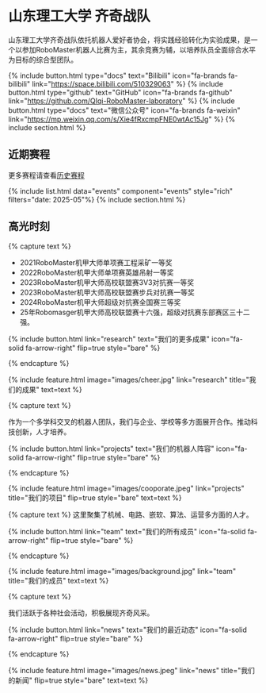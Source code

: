 ---
---

# 山东理工大学 齐奇战队 
 
山东理工大学齐奇战队依托机器人爱好者协会，将实践经验转化为实验成果，是一个以参加RoboMaster机器人比赛为主，其余竞赛为辅，以培养队员全面综合水平为目标的综合型团队。

{%
  include button.html
  type="docs"
  text="Bilibili"
  icon="fa-brands fa-bilibili"
  link="https://space.bilibili.com/510329063"
%}
{%
  include button.html
  type="github"
  text="GitHub"
  icon="fa-brands fa-github"
  link="https://github.com/QIqi-RoboMaster-laboratory"
%}
{%
  include button.html
  type="docs"
  text="微信公众号"
  icon="fa-brands fa-weixin"
  link="https://mp.weixin.qq.com/s/Xie4fRxcmpFNE0wtAc15Jg"
%}
{% include section.html %}

## 近期赛程
更多赛程请查看[历史赛程](/events)

{% include list.html data="events" component="events" style="rich" filters="date: 2025-05"%}
{% include section.html %}

## 高光时刻

{% capture text %}

<ul>
  <li>2021RoboMaster机甲大师单项赛工程采矿一等奖</li>
  <li>2022RoboMaster机甲大师单项赛英雄吊射一等奖</li>
  <li>2023RoboMaster机甲大师高校联盟赛3V3对抗赛一等奖</li>
  <li>2023RoboMaster机甲大师高校联盟赛步兵对抗赛一等奖</li>
  <li>2024RoboMaster机甲大师超级对抗赛全国赛三等奖</li>
  <li>25年Robomasger机甲大师高校联盟赛十六强，超级对抗赛东部赛区三十二强。</li>
</ul>
{%
  include button.html
  link="research"
  text="我们的更多成果"
  icon="fa-solid fa-arrow-right"
  flip=true
  style="bare"
%}

{% endcapture %}

{%
  include feature.html
  image="images/cheer.jpg"
  link="research"
  title="我们的成果"
  text=text
%}

{% capture text %}

作为一个多学科交叉的机器人团队，我们与企业、学校等多方面展开合作。推动科技创新，人才培养。

{%
  include button.html
  link="projects"
  text="我们的机器人阵容"
  icon="fa-solid fa-arrow-right"
  flip=true
  style="bare"
%}

{% endcapture %}

{%
  include feature.html
  image="images/cooporate.jpeg"
  link="projects"
  title="我们的项目"
  flip=true
  style="bare"
  text=text
%}




{% capture text %}
这里聚集了机械、电路、嵌软、算法、运营多方面的人才。

{%
  include button.html
  link="team"
  text="我们的所有成员"
  icon="fa-solid fa-arrow-right"
  flip=true
  style="bare"
%}

{% endcapture %}

{%
  include feature.html
  image="images/background.jpg"
  link="team"
  title="我们的成员"
  text=text
%}

{% capture text %}

我们活跃于各种社会活动，积极展现齐奇风采。

{%
  include button.html
  link="news"
  text="我们的最近动态"
  icon="fa-solid fa-arrow-right"
  flip=true
  style="bare"
%}

{% endcapture %}

{%
  include feature.html
  image="images/news.jpeg"
  link="news"
  title="我们的新闻"
  flip=true
  style="bare"
  text=text
%}
